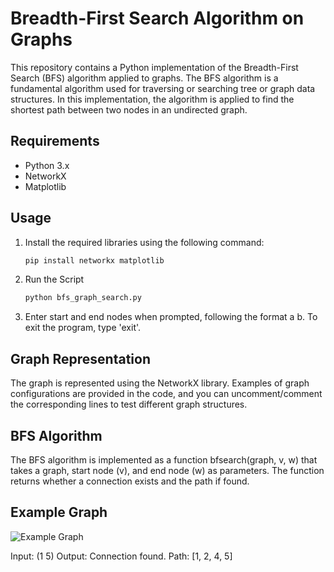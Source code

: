 # Breadth-First Search Algorithm on Graphs

This repository contains a Python implementation of the Breadth-First Search (BFS) algorithm applied to graphs. The BFS algorithm is a fundamental algorithm used for traversing or searching tree or graph data structures. In this implementation, the algorithm is applied to find the shortest path between two nodes in an undirected graph.

## Requirements
- Python 3.x
- NetworkX
- Matplotlib

## Usage

1. Install the required libraries using the following command:
   ```bash
   pip install networkx matplotlib

2. Run the Script
   ```bash
   python bfs_graph_search.py

3. Enter start and end nodes when prompted, following the format a b. To exit the program, type 'exit'.

## Graph Representation
The graph is represented using the NetworkX library. Examples of graph configurations are provided in the code, and you can uncomment/comment the corresponding lines to test different graph structures.

## BFS Algorithm
The BFS algorithm is implemented as a function bfsearch(graph, v, w) that takes a graph, start node (v), and end node (w) as parameters. The function returns whether a connection exists and the path if found.

## Example Graph
![Example Graph](graph.png "Example Graph")

Input: (1 5)
Output: Connection found. Path: [1, 2, 4, 5]

